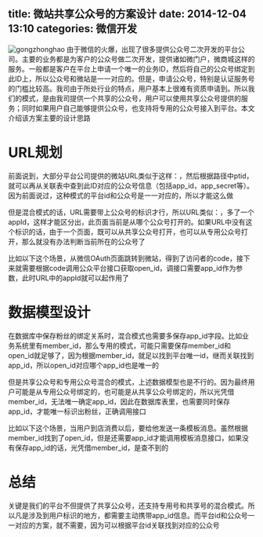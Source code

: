 title: 微站共享公众号的方案设计
date: 2014-12-04 13:10
categories: 微信开发
---
![gongzhonghao](http://pic.kyfxbl.com/a24.jpg)
由于微信的火爆，出现了很多提供公众号二次开发的平台公司。主要的业务都是为客户的公众号做二次开发，提供诸如微门户，微商城这样的服务。一般都是客户在平台上申请一个唯一的业务ID，然后将自己的公众号绑定到此ID上，所以公众号和微站是一一对应的。但是，申请公众号，特别是认证服务号的门槛比较高。我司由于所处行业的特点，用户基本上很难有资质申请到。所以我们的模式，是由我司提供一个共享的公众号，用户可以使用共享公众号提供的服务；同时如果用户自己能够提供公众号，也支持将专用的公众号接入到平台。本文介绍该方案主要的设计思路
<!--more-->

# URL规划

前面说到，大部分平台公司提供的微站URL类似于这样：[](www.pt.com/wsite/:ptid/shop)，然后根据路径中ptid，就可以再从关联表中查到此ID对应的公众号信息（包括app_id，app_secret等）。因为前面说过，这种模式的平台id和公众号是一一对应的，所以才能这么做

但是混合模式的话，URL需要带上公众号的标识才行，所以URL类似：[](www.pt.com/wsite/:appId/:ptId/shop)，多了一个appId，这样才能区分出，此页面当前是从哪个公众号打开的。如果URL中没有这个标识的话，由于一个页面，既可以从共享公众号打开，也可以从专用公众号打开，那么就没有办法判断当前所在的公众号了

比如以下这个场景，从微信OAuth页面跳转到微站，得到了访问者的code，接下来就需要根据code调用公众平台接口获取open_id，调接口需要app_id作为参数，此时URL中的appId就可以起作用了

# 数据模型设计

在数据库中保存粉丝的绑定关系时，混合模式也需要多保存app_id字段。比如业务系统里有member_id，那么专用的模式，可能只需要保存member_id和open_id就足够了，因为根据member_id，就足以找到平台唯一id，继而关联找到app_id，所以open_id对应哪个app_id也是唯一的

但是共享公众号和专用公众号混合的模式，上述数据模型也是不行的。因为最终用户可能是从专用公众号绑定的，也可能是从共享公众号绑定的，所以光凭借member_id，无法唯一确定app_id，因此在数据库表里，也需要同时保存app_id，才能唯一标识出粉丝，正确调用接口

比如以下这个场景，当用户到店消费以后，要给他发送一条模板消息。虽然根据member_id找到了open_id，但是还需要app_id才能调用模板消息接口，如果没有保存app_id的话，光凭借member_id，是查不到的

# 总结

关键是我们的平台不但提供了共享公众号，还支持专用号和共享号的混合模式。所以凡是涉及到用户标识的地方，都需要主动携带app_id信息。而平台id和公众号一一对应的方案，就不需要，因为可以根据平台id关联找到对应的公众号
